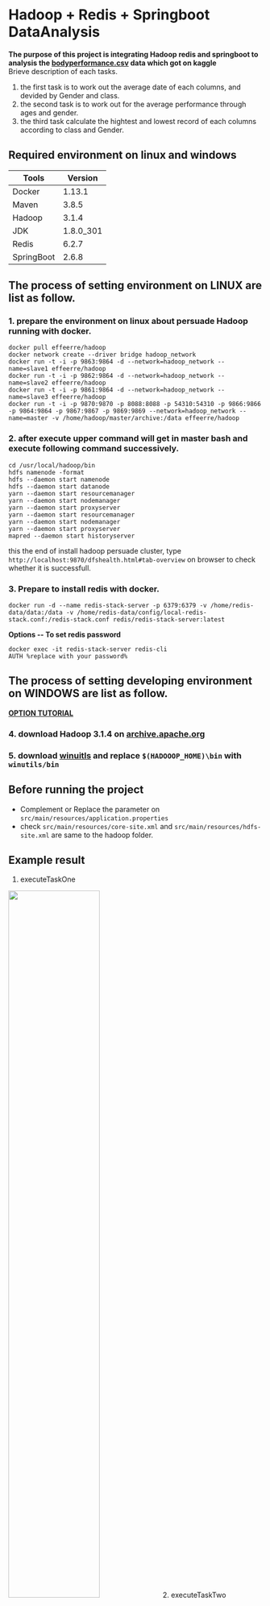 # Hadoop + Redis + Springboot DataAnalysis
**The purpose of this project is integrating Hadoop redis and springboot to analysis the [bodyperformance.csv]() data which got on kaggle**  
Brieve description of each tasks.
1. the first task is to work out the average date of each columns, and devided by Gender and class.
2. the second task is to work out for the average performance through ages and gender.
3. the third task calculate the hightest and lowest record of each columns according to class and Gender.

## Required environment on linux and windows
|Tools|Version|
|------|------|
|Docker|1.13.1|
|Maven|3.8.5|
|Hadoop|3.1.4|
|JDK|1.8.0_301|
|Redis|6.2.7|
|SpringBoot|2.6.8|

## The process of setting environment on **LINUX** are list as follow.
### 1. prepare the environment on linux about persuade Hadoop running with docker.
```
docker pull effeerre/hadoop
docker network create --driver bridge hadoop_network
docker run -t -i -p 9863:9864 -d --network=hadoop_network --name=slave1 effeerre/hadoop
docker run -t -i -p 9862:9864 -d --network=hadoop_network --name=slave2 effeerre/hadoop
docker run -t -i -p 9861:9864 -d --network=hadoop_network --name=slave3 effeerre/hadoop
docker run -t -i -p 9870:9870 -p 8088:8088 -p 54310:54310 -p 9866:9866 -p 9864:9864 -p 9867:9867 -p 9869:9869 --network=hadoop_network --name=master -v /home/hadoop/master/archive:/data effeerre/hadoop
```
### 2. after execute upper command will get in master bash and execute following command successively.
```
cd /usr/local/hadoop/bin
hdfs namenode -format
hdfs --daemon start namenode
hdfs --daemon start datanode
yarn --daemon start resourcemanager
yarn --daemon start nodemanager
yarn --daemon start proxyserver
yarn --daemon start resourcemanager
yarn --daemon start nodemanager
yarn --daemon start proxyserver
mapred --daemon start historyserver
```

this the end of install hadoop persuade cluster, type `http://localhost:9870/dfshealth.html#tab-overview` on browser to check whether it is successfull.

### 3. Prepare to install redis with docker.
```
docker run -d --name redis-stack-server -p 6379:6379 -v /home/redis-data/data:/data -v /home/redis-data/config/local-redis-stack.conf:/redis-stack.conf redis/redis-stack-server:latest
```
**Options -- To set redis password**
```
docker exec -it redis-stack-server redis-cli
AUTH %replace with your password%
```

## The process of setting developing environment on **WINDOWS** are list as follow.
 [**OPTION TUTORIAL**](https://brain-mentors.com/hadoopinstallation/)
### 4. download Hadoop 3.1.4 on [archive.apache.org](https://archive.apache.org/dist/hadoop/core/hadoop-3.1.4/)
### 5. download [winuitls](https://github.com/steveloughran/winutils) and replace `$(HADOOOP_HOME)\bin` with `winutils/bin`

## Before running the project
* Complement or Replace the parameter on `src/main/resources/application.properties` 
* check `src/main/resources/core-site.xml` and `src/main/resources/hdfs-site.xml` are same to the hadoop folder.

## Example result
1. executeTaskOne
<img src="https://user-images.githubusercontent.com/29159859/176542709-9978bd9a-c469-4965-9c69-779a7b85f1f9.png" width = "60%">
2. executeTaskTwo
<img src="https://user-images.githubusercontent.com/29159859/176542740-49ddbfdd-2a84-4abd-bff3-995a66adfdb9.png" width = "60%">
3. executeTaskThree
<img src="https://user-images.githubusercontent.com/29159859/176542768-bcfc7425-56f6-48ce-927e-2a004cc31aa2.png" width = "60%">
4. GetValueByKey
<img src="https://user-images.githubusercontent.com/29159859/176542832-da429805-fd39-4707-b5e3-b4fe0c2bb449.png" width = "60%">

## Example Output
1. Task One
<img src="https://user-images.githubusercontent.com/29159859/176542998-fd2a1c47-b9a3-43db-b06b-d9acf90cc487.png" width = "60%">
2. Task Two
<img src="https://user-images.githubusercontent.com/29159859/176543110-d0060c27-6176-4084-b477-8031a4edfaa8.png" width = "60%">
3. Task Three
<img src="https://user-images.githubusercontent.com/29159859/176543528-bb8d6358-69da-44a8-948f-55d43b43e16b.png" width="60%">

